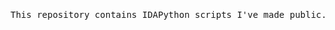 <html xmlns="http://www.w3.org/1999/xhtml" xml:lang="en" lang="en">
<head>
<title>IDAPython Scripts</title>
</head>
<body>
<pre>

This repository contains IDAPython scripts I've made public.

</pre>
</body>
</html>